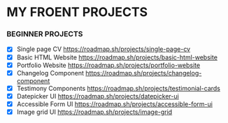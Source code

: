# MY FROENT PROJECTS
### BEGINNER PROJECTS
- [X] Single page CV https://roadmap.sh/projects/single-page-cv
- [X] Basic HTML Website https://roadmap.sh/projects/basic-html-website
- [X] Portfolio Website https://roadmap.sh/projects/portfolio-website
- [X] Changelog Component
https://roadmap.sh/projects/changelog-component
- [X] Testimony Components https://roadmap.sh/projects/testimonial-cards
- [X] Datepicker UI https://roadmap.sh/projects/datepicker-ui
- [x] Accessible Form UI https://roadmap.sh/projects/accessible-form-ui
- [X] Image grid UI  https://roadmap.sh/projects/image-grid